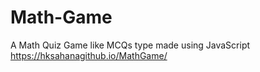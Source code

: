 # Math-Game
A Math Quiz Game like MCQs type made using JavaScript
https://hksahanagithub.io/MathGame/
